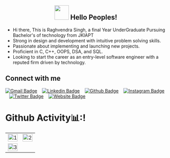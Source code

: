 <h2 align="center"> <img height="45" width="45" src="https://user-images.githubusercontent.com/84225692/121017728-39f37380-c7bb-11eb-91ca-43fdb725c42b.gif"<br> Hello Peoples! </h2>
<!-- <img height="280" width="330" src="https://user-images.githubusercontent.com/84225692/121028374-6613f200-c7c5-11eb-9ae9-fd8bd02ca2ba.gif" align="right"/> -->

* Hi there, This is Raghvendra Singh, a final Year UnderGraduate Pursuing Bachelor's of technology from JKIAPT
* Strong in design and development with intuitive problem solving skills.
* Passionate about implementing and launching new projects. 
* Proficient in C, C++, OOPS, DSA, and SQL.
* Looking to start the career as an entry-level software engineer with a reputed firm driven by technology.

<h2 > Connect with me </h2>
<p float="left">
<p align='center' float="left">


<!---
You can click the Preview link to take a look at your changes.
--->

[![Gmail Badge](https://img.shields.io/badge/-GMail-c14438?style=flat-square&logo=Gmail&logoColor=white&link=mailto:raghvendrasingh7876@gmail.com)](mailto:raghvendrasingh7876@gmail.com) &nbsp;&nbsp;
[![Linkedin Badge](https://img.shields.io/badge/-Linkedin-005875?style=flat-square&logo=Linkedin&logoColor=white&link=https://linkedin.com/in/rsk097/)](https://linkedin.com/in/rsk097/) &nbsp;&nbsp;
[![Github Badge](https://img.shields.io/badge/-Github-000000?style=flat-square&logo=github&logoColor=white&link=https://www.github.com/rscrew037)](https://www.github.com/rscrew037) &nbsp;&nbsp;
[![Instagram Badge](https://img.shields.io/badge/-Instagram-fc03c2?style=flat-square&logo=instagram&logoColor=white&link=https://www.instagram.com/rsk_097/)](https://www.instagram.com/rsk_097/) &nbsp;&nbsp;
[![Twitter Badge](https://img.shields.io/badge/-Twitter-04a0d4?style=flat-square&logo=twitter&logoColor=white&link=https://twitter.com/rsk097/)](https://twitter.com/rsk_097/) &nbsp;&nbsp;
[![Website Badge](https://img.shields.io/badge/-rsk097.in-eb4634?style=flat-square&logo=webisite&logoColor=white&link=https://www.rsk097.in/)](https://www.rsk097.in/) &nbsp;&nbsp;

  
  # Github Activity📊:!

<table align='center'>
  <tr>
    <td><img src="https://github-readme-stats.vercel.app/api?username=rscrew037&theme=radical&show_icons=true&count_private=true&showicons=true&"  display=block width=100% height=auto  alt="1" ></td>
    <td><img src="https://github-readme-stats.vercel.app/api/top-langs/?username=rscrew037&theme=radical&layout=compact&hide=Jupyter%20Notebook"  display=block width=100% height=auto  alt="2" ></td>
   </tr> 
   <tr>
      <td><img src="https://github-readme-streak-stats.herokuapp.com/?user=rscrew037&theme=tokyonight"  display=block width=100% height=auto alt="3" ></td>
  </tr>
</table>
